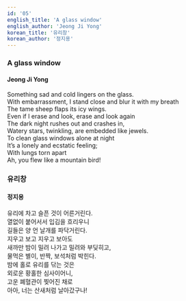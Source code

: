 ```yaml
---
id: '05'
english_title: 'A glass window' 
english_author: 'Jeong Ji Yong'
korean_title: '유리창'
korean_author: '정지용'
---
```


### A glass window
#### Jeong Ji Yong

Something sad and cold lingers on the glass.\
With embarrassment, I stand close and blur it with my breath \
The tame sheep flaps its icy wings.\
Even if I erase and look, erase and look again\
The dark night rushes out and crashes in, \
Watery stars, twinkling, are embedded like jewels. \
To clean glass windows alone at night \
It’s a lonely and ecstatic feeling; \
With lungs torn apart \
Ah, you flew like a mountain bird!

### 유리창
#### 정지용

유리에 차고 슬픈 것이 어른거린다.\
열없이 붙어서서 입김을 흐리우니\
길들은 양 언 날개를 파닥거린다.\
지우고 보고 지우고 보아도\
새까만 밤이 밀려 나가고 밀려와 부딪히고,\
물먹은 별이, 반짝, 보석처럼 박힌다.\
밤에 홀로 유리를 닦는 것은\
외로운 황홀한 심사이어니,\
고운 폐혈관이 찢어진 채로\
아아, 너는 산새처럼 날아갔구나!

